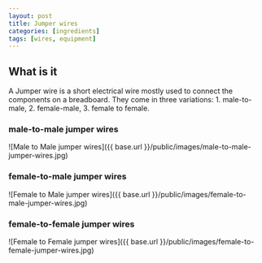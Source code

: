 ```yaml
---
layout: post
title: Jumper wires
categories: [ingredients]
tags: [wires, equipment]
---
```


## What is it

A Jumper wire is a short electrical wire mostly used to connect the components on a breadboard. They come in three variations: 1. male-to-male, 2. female-male, 3. female to female.


### male-to-male jumper wires

![Male to Male jumper wires]({{ base.url }}/public/images/male-to-male-jumper-wires.jpg)


### female-to-male jumper wires
![Female to Male jumper wires]({{ base.url }}/public/images/female-to-male-jumper-wires.jpg)



### female-to-female jumper wires
![Female to Female jumper wires]({{ base.url }}/public/images/female-to-female-jumper-wires.jpg)
